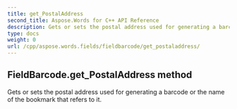 ```yaml
---
title: get_PostalAddress
second_title: Aspose.Words for C++ API Reference
description: Gets or sets the postal address used for generating a barcode or the name of the bookmark that refers to it. 
type: docs
weight: 0
url: /cpp/aspose.words.fields/fieldbarcode/get_postaladdress/
---
```

## FieldBarcode.get_PostalAddress method


Gets or sets the postal address used for generating a barcode or the name of the bookmark that refers to it.

